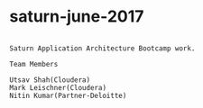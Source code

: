 # saturn-june-2017

```

Saturn Application Architecture Bootcamp work.

Team Members

Utsav Shah(Cloudera)
Mark Leischner(Cloudera)
Nitin Kumar(Partner-Deloitte)


```
